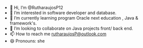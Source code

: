 - 👋 Hi, I’m @RutharaujosP12
- 👀 I’m interested in software developer and database.
- 🌱 I’m currently learning program Oracle next education , Java & framework's.
- 💞️ I’m looking to collaborate on Java projects front/ back end. 
- 📫 How to reach me rutharaujosP@outlook.com
- 😄 Pronouns: she


<!---
RutharaujosP12/RutharaujosP12 is a ✨ special ✨ repository because its `README.md` (this file) appears on your GitHub profile.
You can click the Preview link to take a look at your changes.
--->

